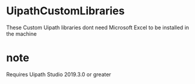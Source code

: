 # UipathCustomLibraries
These Custom Uipath libraries dont need Microsoft Excel to be installed in the machine
# note
Requires Uipath Studio 2019.3.0 or greater
